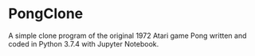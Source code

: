 # PongClone

A simple clone program of the original 1972 Atari game Pong written and coded in Python 3.7.4 with Jupyter Notebook.

